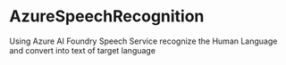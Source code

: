 # AzureSpeechRecognition
Using Azure AI Foundry Speech Service recognize the Human Language and convert into text of target language
